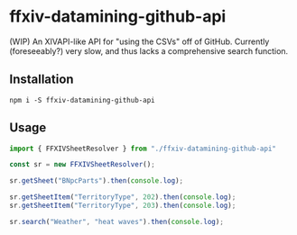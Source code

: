# ffxiv-datamining-github-api
(WIP) An XIVAPI-like API for "using the CSVs" off of GitHub. Currently (foreseeably?) very slow, and thus lacks a comprehensive search function.

## Installation
`npm i -S ffxiv-datamining-github-api`

## Usage
```js
import { FFXIVSheetResolver } from "./ffxiv-datamining-github-api"

const sr = new FFXIVSheetResolver();

sr.getSheet("BNpcParts").then(console.log);

sr.getSheetItem("TerritoryType", 202).then(console.log);
sr.getSheetItem("TerritoryType", 203).then(console.log);

sr.search("Weather", "heat waves").then(console.log);
```